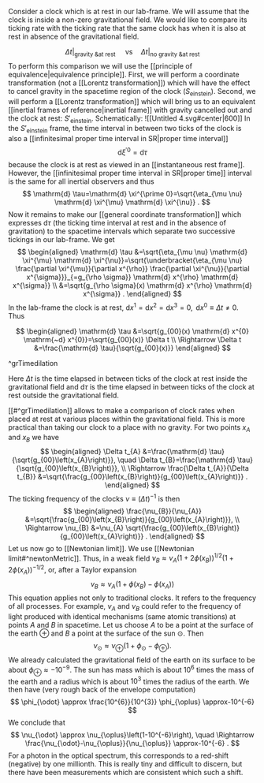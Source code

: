 Consider a clock which is at rest in our lab-frame. We will assume that the clock is inside a non-zero gravitational field. We would like to compare its ticking rate with the ticking rate that the same clock has when it is also at rest in absence of the gravitational field.

$$\left.\Delta t\right|_{\text {gravity \& at rest }} \quad \text{vs}\left.\quad \Delta t\right|_{\text {no gravity \& at rest }}$$
To perform this comparison we will use the [[principle of equivalence|equivalence principle]]. First, we will perform a coordinate transformation (not a [[Lorentz transformation]]) which will have the effect to cancel gravity in the spacetime region of the clock ($S_{\text{einstein}}$). Second, we will perform a [[Lorentz transformation]] which will bring us to an equivalent [[inertial frames of reference|inertial frame]] with gravity cancelled out and the clock at rest: $S'_{\text{einstein}}$. Schematically:
![[Untitled 4.svg#center|600]]
In the $S'_{\text{einstein}}$ frame, the time interval in between two ticks of the clock is also a [[infinitesimal proper time interval in SR|proper time interval]]
$$
\mathrm{d} \xi^{\prime 0}=\mathrm{d} \tau
$$
because the clock is at rest as viewed in an [[instantaneous rest frame]].
However, the [[infinitesimal proper time interval in SR|proper time]] interval is the same for all inertial observers and thus
$$
\mathrm{d} \tau=\mathrm{d} \xi^{\prime 0}=\sqrt{\eta_{\mu \nu} \mathrm{d} \xi^{\mu} \mathrm{d} \xi^{\nu}} .
$$
Now it remains to make our [[general coordinate transformation]] which expresses $\mathrm{d} \tau$ (the ticking time interval at rest and in the absence of gravitation) to the spacetime intervals which separate two successive tickings in our lab-frame. We get
$$
\begin{aligned}
\mathrm{d} \tau &=\sqrt{\eta_{\mu \nu} \mathrm{d} \xi^{\mu} \mathrm{d} \xi^{\nu}}=\sqrt{\underbracket{\eta_{\mu \nu} \frac{\partial \xi^{\mu}}{\partial x^{\rho}} \frac{\partial \xi^{\nu}}{\partial x^{\sigma}}}_{=g_{\rho \sigma}} \mathrm{d} x^{\rho} \mathrm{d} x^{\sigma}} \\
&=\sqrt{g_{\rho \sigma}(x) \mathrm{d} x^{\rho} \mathrm{d} x^{\sigma}} .
\end{aligned}
$$
In the lab-frame the clock is at rest, $\mathrm{d} x^{1}=\mathrm{d} x^{2}=\mathrm{d} x^{3}=0, \mathrm{~d} x^{0} \equiv \Delta t \neq 0$. Thus

$$
\begin{aligned}
\mathrm{d} \tau &=\sqrt{g_{00}(x) \mathrm{d} x^{0} \mathrm{~d} x^{0}}=\sqrt{g_{00}(x)} \Delta t \\
\Rightarrow \Delta t &=\frac{\mathrm{d} \tau}{\sqrt{g_{00}(x)}}
\end{aligned}
$$

^grTimedilation

Here $\Delta t$ is the time elapsed in between ticks of the clock at rest inside the gravitational field and $\mathrm{d} \tau$ is the time elapsed in between ticks of the clock at rest outside the gravitational field.

[[#^grTimedilation]] allows to make a comparison of clock rates when placed at rest at various places within the gravitational field. This is more practical than taking our clock to a place with no gravity. For two points $x_{A}$ and $x_{B}$ we have
$$
\begin{aligned}
\Delta t_{A} &=\frac{\mathrm{d} \tau}{\sqrt{g_{00}\left(x_{A}\right)}}, \quad \Delta t_{B}=\frac{\mathrm{d} \tau}{\sqrt{g_{00}\left(x_{B}\right)}}, \\
\Rightarrow \frac{\Delta t_{A}}{\Delta t_{B}} &=\sqrt{\frac{g_{00}\left(x_{B}\right)}{g_{00}\left(x_{A}\right)}} .
\end{aligned}
$$
The ticking frequency of the clocks $\nu \equiv(\Delta t)^{-1}$ is then
$$
\begin{aligned}
\frac{\nu_{B}}{\nu_{A}} &=\sqrt{\frac{g_{00}\left(x_{B}\right)}{g_{00}\left(x_{A}\right)}}, \\
\Rightarrow \nu_{B} &=\nu_{A} \sqrt{\frac{g_{00}\left(x_{B}\right)}{g_{00}\left(x_{A}\right)}} .
\end{aligned}
$$
Let us now go to [[Newtonian limit]]. We use [[Newtonian limit#^newtonMetric]]. Thus, in a weak field $\nu_{B} \approx \nu_{A}\left(1+2 \phi\left(x_{B}\right)\right)^{1 / 2}\left(1+2 \phi\left(x_{A}\right)\right)^{-1 / 2}$, or, after a Taylor expansion
$$
v_{B} \approx \nu_{A}\left(1+\phi\left(x_{B}\right)-\phi\left(x_{A}\right)\right)
$$
This equation applies not only to traditional clocks. It refers to the frequency of all processes. For example, $\nu_{A}$ and $\nu_{B}$ could refer to the frequency of light produced with identical mechanisms (same atomic transitions) at points $A$ and $B$ in spacetime. Let us choose $A$ to be a point at the surface of the earth $\oplus$ and $B$ a point at the surface of the sun $\odot$. Then
$$
\nu_{\odot} \approx \nu_{\oplus}\left(1+\phi_{\odot}-\phi_{\oplus}\right) .
$$
We already calculated the gravitational field of the earth on its surface to be about $\phi_{\oplus} \approx-10^{-9}$. The sun has mass which is about $10^{6}$ times the mass of the earth and a radius which is about $10^{3}$ times the radius of the earth. We then have (very rough back of the envelope computation)
$$
\phi_{\odot} \approx \frac{10^{6}}{10^{3}} \phi_{\oplus} \approx-10^{-6}
$$
We conclude that
$$
\nu_{\odot} \approx \nu_{\oplus}\left(1-10^{-6}\right), \quad \Rightarrow \frac{\nu_{\odot}-\nu_{\oplus}}{\nu_{\oplus}} \approx-10^{-6} .
$$
For a photon in the optical spectrum, this corresponds to a red-shift (negative) by one millionth. This is really tiny and difficult to discern, but there have been measurements which are consistent which such a shift.